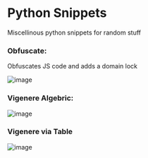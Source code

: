 # Python Snippets

Miscellinous python snippets for random stuff

### Obfuscate:
Obfuscates JS code and adds a domain lock

![image](https://user-images.githubusercontent.com/66724151/113707307-28c5b200-96f9-11eb-8c21-234710986c86.png)


### Vigenere Algebric:
![image](https://user-images.githubusercontent.com/66724151/113705604-12b6f200-96f7-11eb-8265-a3c92131b974.png)


### Vigenere via Table
![image](https://user-images.githubusercontent.com/66724151/113705522-f4e98d00-96f6-11eb-85f1-719a52e8233b.png)
